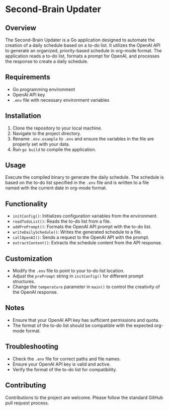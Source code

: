 # Second-Brain Updater

## Overview
The Second-Brain Updater is a Go application designed to automate the creation of a daily schedule based on a to-do list. It utilizes the OpenAI API to generate an organized, priority-based schedule in org-mode format. The application reads a to-do list, formats a prompt for OpenAI, and processes the response to create a daily schedule.

## Requirements
- Go programming environment
- OpenAI API key
- `.env` file with necessary environment variables

## Installation
1. Clone the repository to your local machine.
2. Navigate to the project directory.
3. Rename `.env.example` to `.env` and ensure the variables in the file are properly set with your data.
4. Run `go build` to compile the application.

## Usage
Execute the compiled binary to generate the daily schedule. The schedule is based on the to-do list specified in the `.env` file and is written to a file named with the current date in org-mode format.

## Functionality
- `initConfig()`: Initializes configuration variables from the environment.
- `readTodoList()`: Reads the to-do list from a file.
- `addPrePrompt()`: Formats the OpenAI API prompt with the to-do list.
- `writeDailySchedule()`: Writes the generated schedule to a file.
- `callOpenAI()`: Sends a request to the OpenAI API with the prompt.
- `extractContent()`: Extracts the schedule content from the API response.

## Customization
- Modify the `.env` file to point to your to-do list location.
- Adjust the `prePrompt` string in `initConfig()` for different prompt structures.
- Change the `temperature` parameter in `main()` to control the creativity of the OpenAI response.

## Notes
- Ensure that your OpenAI API key has sufficient permissions and quota.
- The format of the to-do list should be compatible with the expected org-mode format.

## Troubleshooting
- Check the `.env` file for correct paths and file names.
- Ensure your OpenAI API key is valid and active.
- Verify the format of the to-do list for compatibility.

## Contributing
Contributions to the project are welcome. Please follow the standard GitHub pull request process.
